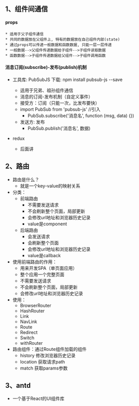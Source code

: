 ## 1、组件间通信
#### props
	* 适用于父子组件通信
	* 共同的数据放在父组件上, 特有的数据放在自己组件内部(state)
    * 通过props可以传递一般数据和函数数据, 只能一层一层传递
    * 一般数据-->父组件传递数据给子组件-->子组件读取数据
    * 函数数据-->子组件传递数据给父组件-->子组件调用函数

#### 消息订阅(subscribe)-发布(publish)机制
* 工具库: PubSubJS 下载: npm install pubsub-js --save
	* 适用于兄弟、祖孙组件通信
	* 消息的订阅-发布机制（自定义事件）
	* 接受方：订阅（只能一次，比发布要快）
	*  import PubSub from 'pubsub-js' //引入
		* PubSub.subscribe('消息名', function (msg, data) {})
	* 发送方: 发布
		* PubSub.publish('消息名', 数据)

* redux
	* 后面讲

## 2、路由
* 路由是什么？
	* 就是一个key-value的映射关系
* 分类：
	* 前端路由
		* 不需要发送请求
		* 不会刷新整个页面，局部更新
		* 会修改url地址和浏览器历史记录
		* value是component
	* 后端路由
		* 会发送请求
		* 会刷新整个页面
		* 会修改url地址和浏览器历史记录
		* value是callback
* 使用前端路由的作用：
	* 用来开发SPA（单页面应用）
	* 整个应用一个完整页面
	* 不需要发送请求
	* 不会刷新整个页面，局部更新
	* 会修改url地址和浏览器历史记录
* 使用：
	* BrowserRouter
	* HashRouter
	* Link
	* NavLink 
	* Route
	* Redirect
	* Switch
	* withRouter 
* 路由组件：通过Route组件加载的组件
	* history 修改浏览器历史记录
	* location 获取请求path
	* match 获取params参数

## 3、antd
* 一个基于React的UI组件库